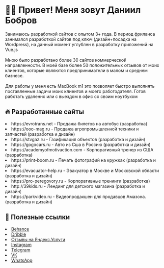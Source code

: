 <h1>👨‍💻 Привет! Меня зовут Даниил Бобров </h1>
<p>
Занимаюсь разработкой сайтов с опытом 3+ года. В период фриланса занимался разработкой сайтов под ключ (дизайн+посадка на Wordpress), на данный момент углублен в разработку приложений на Vue.js
<br>
<br>
Мною было разработано более 30 сайтов коммерческой направленности. В моей базе более 50 положительных отзывов от моих клиентов, которые являются предприниматели в малом и среднем бизнесе.
<br>
<br>
Для работы у меня есть MacBook m1 это позволяет быстро выполнять поставленные задачи моих клиентов и моего работодателя. Готов работать удаленно или с выездом в офис со своим ноутбуком</p>
<h2>🔥 Разработанные сайты</h2>
<li> https://evrotrans.net - Продажа билетов на автобус (разработка)</li>
<li> https://ooo-mag.ru - Продажа агропромышленной техники и запчастей (разработка и дизайн) </li>
<li> https://stvgaz.ru - Газификация объектов (разработка и дизайн) </li>
<li> https://gogocars.ru - Авто из Сша в Россию (разработка и дизайн) </li>
<li> https://academyofmotivaction.com - Корпоративный тренер из США (разработка) </li>
<li> https://print-boom.ru - Печать фотографий на кружках (разработка и дизайн) </li>
<li> https://evacuator-help.ru - Эвакуатор в Москве и Московской области (разработка и дизайн) </li>
<li> https://pro-peregovory.ru - Корпоративные тренинги (разработка) </li>
<li> http://39kids.ru - Лендинг для детского магазина (разработка и дизайн) </li>
<li> https://parkvideo.ru - Видеопродакшен для продавцов Амазона. (разработка и дизайн) </li>
<h2>🔗 Полезные ссылки</h2>
<li><a href="https://www.behance.net/bobrov">Behance</a></li>
<li><a href="https://dribbble.com/TheWalkingDan">Dribble</a></li>
<li><a href="https://uslugi.yandex.ru/profile/DaniilBobrov-1159160">Отзывы на Яндекс.Услуги</a></li>
<li><a href="https://www.instagram.com/bobrov_site/">Instagram</a></li>
<li><a href="https://t.me/TheWalkingDan">Telegram</a></li>
<li><a href="https://vk.com/bobrov_site">VK</a></li>
<li><a href="https://wa.clck.bar/79624256601">WhatsApp</a></li>
